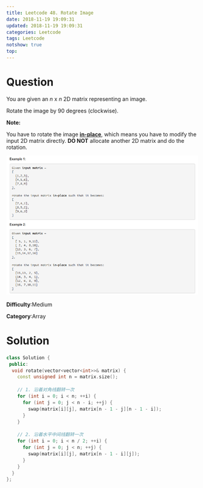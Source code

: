 ```yaml
---
title: Leetcode 48. Rotate Image
date: 2018-11-19 19:09:31
updated: 2018-11-19 19:09:31
categories: Leetcode
tags: Leetcode
notshow: true
top:
---
```


# Question

You are given an  _n_  x  _n_  2D matrix representing an image.

Rotate the image by 90 degrees (clockwise).

**Note:**

You have to rotate the image  [**in-place**](https://en.wikipedia.org/wiki/In-place_algorithm), which means you have to modify the input 2D matrix directly.  **DO NOT**  allocate another 2D matrix and do the rotation.

![](/images/in-post/2018-11-19-Leetcode-48-Rotate-Image/2018-11-19-17-05-13.png)

**Difficulty**:Medium

**Category**:Array  

<!-- more -->

# Solution

```cpp
class Solution {
 public:
  void rotate(vector<vector<int>>& matrix) {
    const unsigned int n = matrix.size();

    // 1. 沿着对角线翻转一次
    for (int i = 0; i < n; ++i) {
      for (int j = 0; j < n - i; ++j) {
        swap(matrix[i][j], matrix[n - 1 - j][n - 1 - i]);
      }
    }

    // 2. 沿着水平中间线翻转一次
    for (int i = 0; i < n / 2; ++i) {
      for (int j = 0; j < n; ++j) {
        swap(matrix[i][j], matrix[n - 1 - i][j]);
      }
    }
  }
};
```